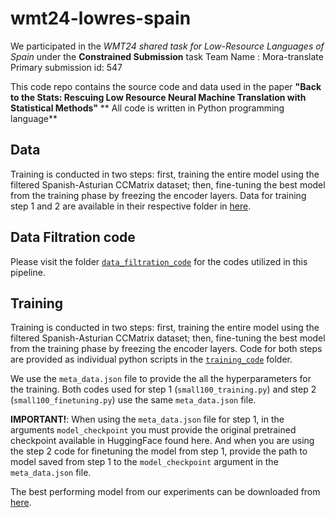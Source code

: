 
# wmt24-lowres-spain
We participated in the *WMT24 shared task for Low-Resource Languages of Spain* under the **Constrained Submission** task
Team Name : Mora-translate
Primary submission id: 547

This code repo contains the source code and data used in the paper **"Back to the Stats: Rescuing Low Resource Neural Machine Translation with Statistical Methods"**
** All code is written in Python programming language**

## Data
Training is conducted in two steps: first, training the entire model using the filtered Spanish-Asturian CCMatrix dataset; then, fine-tuning the best model from the training phase by freezing the encoder layers.
Data for training step 1 and 2 are available in their respective folder in [here](https://github.com/vmenan/wmt24-lowres-spain/tree/main/data).

## Data Filtration code
Please visit the folder [`data_filtration_code`](https://github.com/vmenan/wmt24-lowres-spain/tree/main/data_filtration_code) for the codes utilized in this pipeline.

## Training
Training is conducted in two steps: first, training the entire model using the filtered Spanish-Asturian CCMatrix dataset; then, fine-tuning the best model from the training phase by freezing the encoder layers. Code for both steps are provided as individual python scripts in the [`training_code`](https://github.com/vmenan/wmt24-lowres-spain/tree/main/training_code) folder.

We use the `meta_data.json` file to provide the all the hyperparameters for the training. Both codes used for step 1 (`small100_training.py`) and step 2 (`small100_finetuning.py`) use the same `meta_data.json` file. 

**IMPORTANT!**: When using the `meta_data.json` file for step 1, in the arguments `model_checkpoint` you must provide the original pretrained checkpoint available in HuggingFace found here. And when you are using the step 2 code for finetuning the model from step 1, provide the path to model saved from step 1 to the `model_checkpoint` argument in the `meta_data.json` file.

The best performing model from our experiments can be downloaded from [here](https://drive.google.com/file/d/1YKKe6CI8tJAUAMWfuiLbDEloyPKsfg3w/view?usp=sharing).
